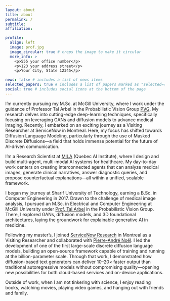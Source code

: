 ```yaml
---
layout: about
title: about
permalink: /
subtitle: 
affiliation: 

profile:
  align: left
  image: prof.jpg
  image_circular: true # crops the image to make it circular
  more_info: >
    <p>555 your office number</p>
    <p>123 your address street</p>
    <p>Your City, State 12345</p>

news: false # includes a list of news items
selected_papers: true # includes a list of papers marked as "selected={true}"
social: true # includes social icons at the bottom of the page
---
```



I’m currently pursuing my M.Sc. at McGill University, where I work under the guidance of Professor Tal Arbel in the Probabilistic Vision Group [PVG](https://www.cim.mcgill.ca/~pvg/). My research delves into cutting-edge deep-learning techniques, specifically focusing on leveraging GANs and diffusion models to advance medical imaging. Recently, I embarked on an exciting journey as a Visiting Researcher at ServiceNow in Montreal. Here, my focus has shifted towards Diffusion Language Modeling, particularly through the use of Masked Discrete Diffusions—a field that holds immense potential for the future of AI-driven communication.

I’m a Research Scientist at [MILA](https://mila.quebec/en) (Quebec AI Institute), where I design and build multi-agent, multi-modal AI systems for healthcare. My day-to-day work centers on creating interconnected agents that can analyze medical images, generate clinical narratives, answer diagnostic queries, and propose counterfactual explanations—all within a unified, scalable framework.

I began my journey at Sharif University of Technology, earning a B.Sc. in Computer Engineering in 2017. Drawn to the challenge of medical image analysis, I pursued an M.Sc. in Electrical and Computer Engineering at McGill University under [Prof. Tal Arbel](https://mila.quebec/en/directory/tal-arbel) in the Probabilistic Vision Group. There, I explored GANs, diffusion models, and 3D foundational architectures, laying the groundwork for explainable generative AI in medicine.

Following my master’s, I joined [ServiceNow Research](https://www.servicenow.com/research/) in Montreal as a Visiting Researcher and collaborated with [Pierre-André Noël](https://www.servicenow.com/research/author/pierre-andre-noel.html). I led the development of one of the first large-scale discrete diffusion language models, building an open-source framework capable of training and running at the billion-parameter scale. Through that work, I demonstrated how diffusion-based text generators can deliver 10–20× faster output than traditional autoregressive models without compromising quality—opening new possibilities for both cloud-based services and on-device applications.

Outside of work, when I am not tinkering with science, I enjoy reading books, watching movies, playing video games, and hanging out with friends and family.